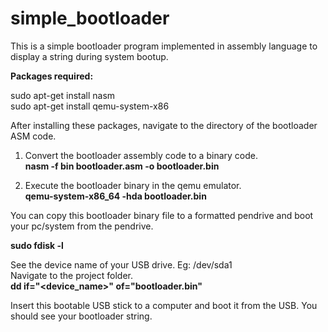# simple_bootloader
This is a simple bootloader program implemented in assembly language to display a string during system bootup.

**Packages required:**

sudo apt-get install nasm\
sudo apt-get install qemu-system-x86

After installing these packages, navigate to the directory of the bootloader ASM code.

1. Convert the bootloader assembly code to a binary code.\
**nasm -f bin bootloader.asm -o bootloader.bin**

2. Execute the bootloader binary in the qemu emulator.\
**qemu-system-x86_64 -hda bootloader.bin**

You can copy this bootloader binary file to a formatted pendrive and boot your pc/system from the pendrive.

**sudo fdisk -l**

See the device name of your USB drive. Eg: /dev/sda1\
Navigate to the project folder.\
**dd if="<device_name>" of="bootloader.bin"**

Insert this bootable USB stick to a computer and boot it from the USB. You should see your bootloader string.
